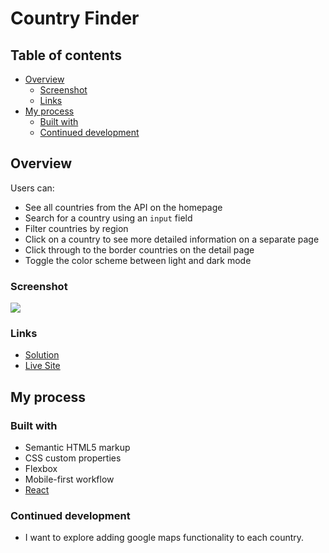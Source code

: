# Country Finder

## Table of contents
- [Overview](#overview)
  - [Screenshot](#screenshot)
  - [Links](#links)
- [My process](#my-process)
  - [Built with](#built-with)
  - [Continued development](#continued-development)

## Overview
Users can:

- See all countries from the API on the homepage
- Search for a country using an `input` field
- Filter countries by region
- Click on a country to see more detailed information on a separate page
- Click through to the border countries on the detail page
- Toggle the color scheme between light and dark mode

### Screenshot

<img src="https://github.com/Pricey-93/country-finder/assets/56130851/08c2715f-2073-4723-8a4e-73d5cfcb5877"/>

### Links

- [Solution](https://github.com/Pricey-93/country-finder)
- [Live Site](https://pricey-93.github.io/country-finder/)

## My process

### Built with

- Semantic HTML5 markup
- CSS custom properties
- Flexbox
- Mobile-first workflow
- [React](https://reactjs.org/)


### Continued development

* I want to explore adding google maps functionality to each country. 
